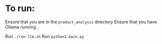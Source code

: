 # To run:

Ensure that you are in the `product_analysis` directory
Ensure that you have Ollama running. 

Run `./run-llm.sh`
Run `python3 main.py`
